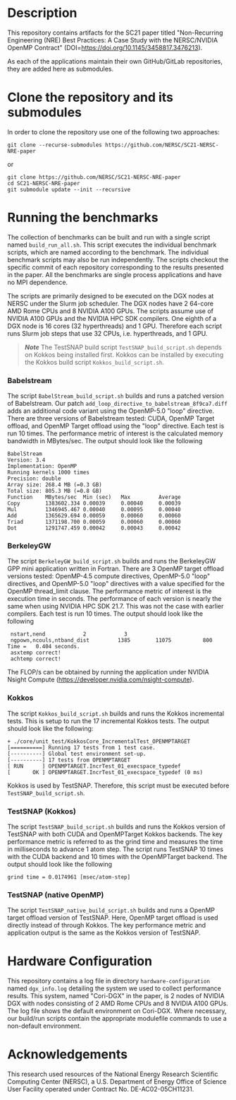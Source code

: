 # Description
This repository contains artifacts for the SC21 paper titled "Non-Recurring Engineering (NRE) Best Practices: A Case Study with the NERSC/NVIDIA OpenMP Contract" (DOI=https://doi.org/10.1145/3458817.3476213).

As each of the applications maintain their own GitHub/GitLab repositories, they are added here as submodules.

# Clone the repository and its submodules
In order to clone the repository use one of the following two approaches:

```console
git clone --recurse-submodules https://github.com/NERSC/SC21-NERSC-NRE-paper
```
or
```console
git clone https://github.com/NERSC/SC21-NERSC-NRE-paper
cd SC21-NERSC-NRE-paper
git submodule update --init --recursive
```

# Running the benchmarks
The collection of benchmarks can be built and run with a single script named `build_run_all.sh`. This script executes the individual benchmark scripts, which are named according to the benchmark. The individual benchmark scripts may also be run independently. The scripts checkout the specific commit of each repository corresponding to the results presented in the paper. All the benchmarks are single process applications and have no MPI dependence.

The scripts are primarily designed to be executed on the DGX nodes at NERSC under the Slurm job scheduler. The DGX nodes have 2 64-core AMD Rome CPUs and 8 NVIDIA A100 GPUs. The scripts assume use of NVIDIA A100 GPUs and the NVIDIA HPC SDK compilers. One eighth of a DGX node is 16 cores (32 hyperthreads) and 1 GPU. Therefore each script runs Slurm job steps that use 32 CPUs, i.e. hyperthreads, and 1 GPU.

> **_Note_** The TestSNAP build script `TestSNAP_build_script.sh` depends on Kokkos being installed first. Kokkos can be installed by executing the Kokkos build script `Kokkos_build_script.sh`.


### Babelstream

The script `BabelStream_build_script.sh` builds and runs a patched version of Babelstream. Our patch `add_loop_directive_to_babelstream_8f9ca7.diff` adds an additional code variant using the OpenMP-5.0 "loop" directive. There are three versions of Babelstream tested: CUDA, OpenMP Target offload, and OpenMP Target offload using the "loop" directive. Each test is run 10 times. The performance metric of interest is the calculated memory bandwidth in MBytes/sec. The output should look like the following
```console
BabelStream
Version: 3.4
Implementation: OpenMP
Running kernels 1000 times
Precision: double
Array size: 268.4 MB (=0.3 GB)
Total size: 805.3 MB (=0.8 GB)
Function    MBytes/sec  Min (sec)   Max         Average
Copy        1383602.334 0.00039     0.00040     0.00039
Mul         1346945.467 0.00040     0.00095     0.00040
Add         1365629.694 0.00059     0.00060     0.00060
Triad       1371198.700 0.00059     0.00060     0.00060
Dot         1291747.459 0.00042     0.00043     0.00042
```

### BerkeleyGW

The script `BerkeleyGW_build_script.sh` builds and runs the BerkeleyGW GPP mini application written in Fortran. There are 3 OpenMP target offload versions tested: OpenMP-4.5 compute directives, OpenMP-5.0 "loop" directives, and OpenMP-5.0 "loop" directives with a value specified for the OpenMP thread_limit clause. The performance metric of interest is the execution time in seconds. The performance of each version is nearly the same when using NVIDIA HPC SDK 21.7. This was not the case with earlier compilers. Each test is run 10 times. The output should look like the following
```console
 nstart,nend            2            3
 ngpown,ncouls,ntband_dist         1385        11075          800
Time =   0.404 seconds.
 asxtemp correct!
 achtemp correct!
```
The FLOP/s can be obtained by running the application under NVIDIA Nsight Compute (https://developer.nvidia.com/nsight-compute).


### Kokkos

The script `Kokkos_build_script.sh` builds and runs the Kokkos incremental tests. This is setup to run the 17 incremental Kokkos tests. The output should look like the following:
```console
+ ./core/unit_test/KokkosCore_IncrementalTest_OPENMPTARGET
[==========] Running 17 tests from 1 test case.
[----------] Global test environment set-up.
[----------] 17 tests from OPENMPTARGET
[ RUN      ] OPENMPTARGET.IncrTest_01_execspace_typedef
[       OK ] OPENMPTARGET.IncrTest_01_execspace_typedef (0 ms)
```

Kokkos is used by TestSNAP. Therefore, this script must be executed before `TestSNAP_build_script.sh`.


### TestSNAP (Kokkos)

The script `TestSNAP_build_script.sh` builds and runs the Kokkos version of TestSNAP with both CUDA and OpenMPTarget Kokkos backends. The key performance metric is referred to as the grind time and measures the time in milliseconds to advance 1 atom step. The script runs TestSNAP 10 times with the CUDA backend and 10 times with the OpenMPTarget backend. The output should look like the following
```console
grind time = 0.0174961 [msec/atom-step]
```

### TestSNAP (native OpenMP)

The script `TestSNAP_native_build_script.sh` builds and runs a OpenMP target offload version of TestSNAP. Here, OpenMP target offload is used directly instead of through Kokkos. The key performance metric and application output is the same as the Kokkos version of TestSNAP.


# Hardware Configuration
This repository contains a log file in directory `hardware-configuration` named `dgx_info.log` detailing the system we used to collect performance results. This system, named "Cori-DGX" in the paper, is 2 nodes of NVIDIA DGX with nodes consisting of 2 AMD Rome CPUs and 8 NVIDIA A100 GPUs. The log file shows the default environment on Cori-DGX. Where necessary, our build/run scripts contain the appropriate modulefile commands to use a non-default environment.


# Acknowledgements
This research used resources of the National Energy Research Scientific Computing Center (NERSC), a U.S. Department of Energy Office of Science User Facility operated under Contract No. DE-AC02-05CH11231.

